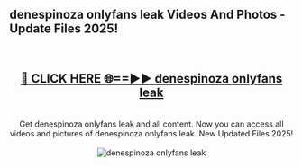 <h2>denespinoza onlyfans leak Videos And Photos - Update Files 2025!</h2>
<br>
<div align="center">
<h2><a href="https://linkcuts.com/hfmhzwbr" rel="nofollow">🔴 CLICK HERE 🌐==►► denespinoza onlyfans leak</a></h2>
<br>
Get denespinoza onlyfans leak and all content. Now you can access all videos and pictures of denespinoza onlyfans leak. New Updated Files 2025!
<br>
<br>
<a href="https://linkcuts.com/hfmhzwbr" rel="nofollow" data-target="animated-image.originalLink"><img src="https://i.ibb.co.com/WyWwxjT/player-gif2.gif" alt="denespinoza onlyfans leak" style="max-width: 100%; display: inline-block;" data-target="animated-image.originalImage"></a>
</div>
<br>